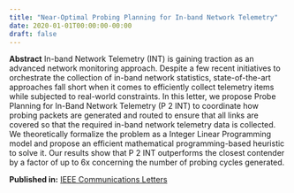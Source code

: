 ```yaml
---
title: "Near-Optimal Probing Planning for In-band Network Telemetry"
date: 2020-01-01T00:00:00-00:00
draft: false
---
```


**Abstract**
In-band Network Telemetry (INT) is gaining traction as an advanced network monitoring approach. Despite a few recent initiatives to orchestrate the collection of in-band network statistics, state-of-the-art approaches fall short when it comes to efficiently collect telemetry items while subjected to real-world constraints. In this letter, we propose Probe Planning for In-Band Network Telemetry (P 2 INT) to coordinate how probing packets are generated and routed to ensure that all links are covered so that the required in-band network telemetry data is collected. We theoretically formalize the problem as a Integer Linear Programming model and propose an efficient mathematical programming-based heuristic to solve it. Our results show that P 2 INT outperforms the closest contender by a factor of up to 6x concerning the number of probing cycles generated.

**Published in:** [IEEE Communications Letters](https://ieeexplore.ieee.org/xpl/RecentIssue.jsp?punumber=4234)


